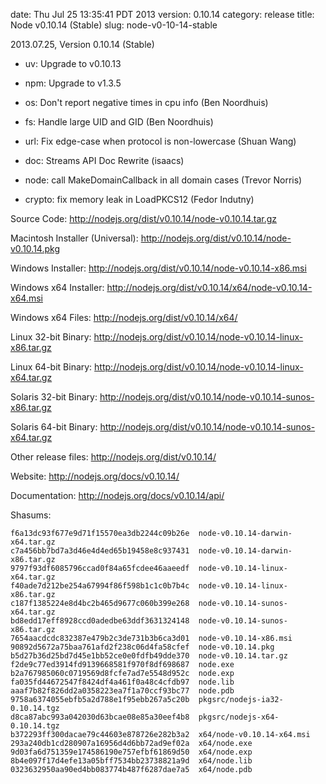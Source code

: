 date: Thu Jul 25 13:35:41 PDT 2013
version: 0.10.14
category: release
title: Node v0.10.14 (Stable)
slug: node-v0-10-14-stable

2013.07.25, Version 0.10.14 (Stable)

* uv: Upgrade to v0.10.13

* npm: Upgrade to v1.3.5

* os: Don't report negative times in cpu info (Ben Noordhuis)

* fs: Handle large UID and GID (Ben Noordhuis)

* url: Fix edge-case when protocol is non-lowercase (Shuan Wang)

* doc: Streams API Doc Rewrite (isaacs)

* node: call MakeDomainCallback in all domain cases (Trevor Norris)

* crypto: fix memory leak in LoadPKCS12 (Fedor Indutny)


Source Code: http://nodejs.org/dist/v0.10.14/node-v0.10.14.tar.gz

Macintosh Installer (Universal): http://nodejs.org/dist/v0.10.14/node-v0.10.14.pkg

Windows Installer: http://nodejs.org/dist/v0.10.14/node-v0.10.14-x86.msi

Windows x64 Installer: http://nodejs.org/dist/v0.10.14/x64/node-v0.10.14-x64.msi

Windows x64 Files: http://nodejs.org/dist/v0.10.14/x64/

Linux 32-bit Binary: http://nodejs.org/dist/v0.10.14/node-v0.10.14-linux-x86.tar.gz

Linux 64-bit Binary: http://nodejs.org/dist/v0.10.14/node-v0.10.14-linux-x64.tar.gz

Solaris 32-bit Binary: http://nodejs.org/dist/v0.10.14/node-v0.10.14-sunos-x86.tar.gz

Solaris 64-bit Binary: http://nodejs.org/dist/v0.10.14/node-v0.10.14-sunos-x64.tar.gz

Other release files: http://nodejs.org/dist/v0.10.14/

Website: http://nodejs.org/docs/v0.10.14/

Documentation: http://nodejs.org/docs/v0.10.14/api/

Shasums:
```
f6a13dc93f677e9d71f15570ea3db2244c09b26e  node-v0.10.14-darwin-x64.tar.gz
c7a456bb7bd7a3d46e4d4ed65b19458e8c937431  node-v0.10.14-darwin-x86.tar.gz
9797f93df6085796ccad0f84a65fcdee46aaeedf  node-v0.10.14-linux-x64.tar.gz
f40ade7d212be254a67994f86f598b1c1c0b7b4c  node-v0.10.14-linux-x86.tar.gz
c187f1385224e8d4bc2b465d9677c060b399e268  node-v0.10.14-sunos-x64.tar.gz
bd8edd17eff8928ccd0adedbe63ddf3631324148  node-v0.10.14-sunos-x86.tar.gz
7654aacdcdc832387e479b2c3de731b3b6ca3d01  node-v0.10.14-x86.msi
90892d5672a75baa761afd2f238c06d4fa58cfef  node-v0.10.14.pkg
b5d27b36d25bd7d45e1bb52ce0e0fdfb49dde370  node-v0.10.14.tar.gz
f2de9c77ed3914fd9139668581f970f8df698687  node.exe
b2a767985060c0719569d8fcfe7ad7e5548d952c  node.exp
fa035fd44672547f8424df4a461f0a48c4cfdb97  node.lib
aaaf7b82f826dd2a0358223ea7f1a70ccf93bc77  node.pdb
9758a6374055ebfb5a2d788e1f95ebb267a5c20b  pkgsrc/nodejs-ia32-0.10.14.tgz
d8ca87abc993a042030d63bcae08e85a30eef4b8  pkgsrc/nodejs-x64-0.10.14.tgz
b372293ff300dacae79c44603e878726e282b3a2  x64/node-v0.10.14-x64.msi
293a240db1cd280907a16956d4d6bb72ad9ef02a  x64/node.exe
9d03fa6d751359e174586190e757efbf61869d50  x64/node.exp
8b4e097f17d4efe13a05bff7534bb23738821a9d  x64/node.lib
0323632950aa90ed4bb083774b487f6287dae7a5  x64/node.pdb
```
